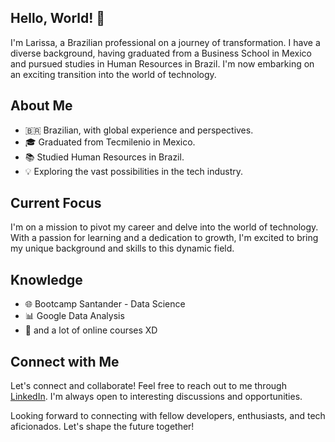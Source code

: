 
## Hello, World! 👋

I'm Larissa, a Brazilian professional on a journey of transformation. I have a diverse background, having graduated from a Business School in Mexico and pursued studies in Human Resources in Brazil. I'm now embarking on an exciting transition into the world of technology.

## About Me

- 🇧🇷 Brazilian, with global experience and perspectives.
- 🎓 Graduated from Tecmilenio in Mexico.
- 📚 Studied Human Resources in Brazil.
- 💡 Exploring the vast possibilities in the tech industry.

## Current Focus

I'm on a mission to pivot my career and delve into the world of technology. With a passion for learning and a dedication to growth, I'm excited to bring my unique background and skills to this dynamic field.

## Knowledge 

- 🌐 Bootcamp Santander - Data Science 
- 📊 Google Data Analysis
- 🤖 and a lot of online courses XD

## Connect with Me

Let's connect and collaborate! Feel free to reach out to me through [LinkedIn](https://www.linkedin.com/in/larissa-cunha-686b75226/). I'm always open to interesting discussions and opportunities.

Looking forward to connecting with fellow developers, enthusiasts, and tech aficionados. Let's shape the future together!
